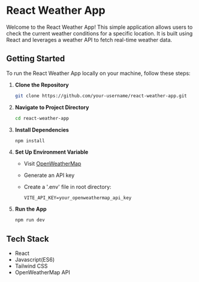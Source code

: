 # React Weather App

Welcome to the React Weather App! This simple application allows users to check the current weather conditions for a specific location. It is built using React and leverages a weather API to fetch real-time weather data.

## Getting Started

To run the React Weather App locally on your machine, follow these steps:

1. **Clone the Repository**
   ```bash
   git clone https://github.com/your-username/react-weather-app.git
   ```

2. **Navigate to Project Directory**
   ```bash
   cd react-weather-app
   ```

3. **Install Dependencies**
   ```bash
   npm install
   ```

4. **Set Up Environment Variable**
   - Visit [OpenWeatherMap](https://openweathermap.org/)
   - Generate an API key
   - Create a '.env' file in root directory:

      ```env
      VITE_API_KEY=your_openweathermap_api_key
      ```

5. **Run the App**
   ```bash
   npm run dev
   ```
## Tech Stack

- React
- Javascript(ES6)
- Tailwind CSS
- OpenWeatherMap API


   
